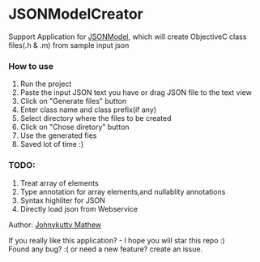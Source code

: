 JSONModelCreator
================
Support Application for [JSONModel](https://github.com/icanzilb/JSONModel), which will create ObjectiveC class files(.h & .m) from sample input json

### How to use

1. Run the project
2. Paste the input JSON text you have or drag JSON file to the text view
3. Click on "Generate files" button
4. Enter class name and class prefix(if any)
5. Select directory where the files to be created
6. Click on "Chose diretory" button
7. Use the generated fies
8. Saved lot of time :)

### TODO:
1. Treat array of elements
2. Type annotation for array elements,and nullablity annotations
3. Syntax highliter for JSON
4. Directly load json from Webservice


Author: [Johnykutty Mathew](https://in.linkedin.com/in/johnykutty)

If you really like this application? - I hope you will star this repo :)<br>
Found any bug? :( or need a new feature? create an issue.